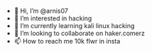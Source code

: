- 👋 Hi, I’m @arnis07
- 👀 I’m interested in hacking
- 🌱 I’m currently learning kali linux hacking
- 💞️ I’m looking to collaborate on haker.comerz
- 📫 How to reach me 10k flwr in insta

<!---
arnis07/arnis07 is a ✨ special ✨ repository because its `README.md` (this file) appears on your GitHub profile.
You can click the Preview link to take a look at your changes.
--->
